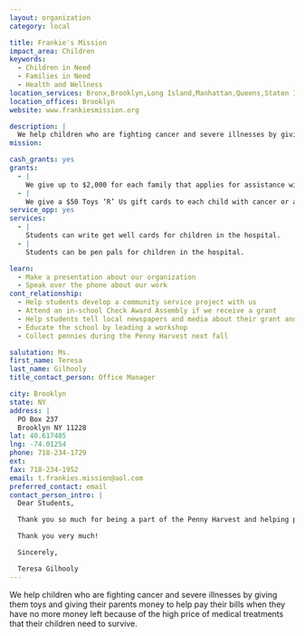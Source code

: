 ```yaml
---
layout: organization
category: local

title: Frankie's Mission
impact_area: Children
keywords: 
  - Children in Need
  - Families in Need
  - Health and Wellness
location_services: Bronx,Brooklyn,Long Island,Manhattan,Queens,Staten Island,Greater New York
location_offices: Brooklyn
website: www.frankiesmission.org

description: |
  We help children who are fighting cancer and severe illnesses by giving them toys and giving their parents money to help pay their bills when they have no more money left because of the high price of medical treatments that their children need to survive.
mission: 

cash_grants: yes
grants: 
  - |
    We give up to $2,000 for each family that applies for assistance with taking care of their child with cancer when they have no money left to pay for bills on their own. So a $2,000 grant can help up to 4 families that need $500 each.
  - |
    We give a $50 Toys ‘R’ Us gift cards to each child with cancer or a severe illness. So a $300 grant can provide toys for 6 children.
service_opp: yes
services: 
  - |
    Students can write get well cards for children in the hospital.
  - |
    Students can be pen pals for children in the hospital.

learn: 
  - Make a presentation about our organization
  - Speak over the phone about our work
cont_relationship: 
  - Help students develop a community service project with us
  - Attend an in-school Check Award Assembly if we receive a grant
  - Help students tell local newspapers and media about their grant and/or project with us
  - Educate the school by leading a workshop
  - Collect pennies during the Penny Harvest next fall

salutation: Ms.
first_name: Teresa
last_name: Gilhooly
title_contact_person: Office Manager

city: Brooklyn
state: NY
address: |
  PO Box 237  
  Brooklyn NY 11228
lat: 40.617485
lng: -74.01254
phone: 718-234-1729
ext: 
fax: 718-234-1952
email: t.frankies.mission@aol.com
preferred_contact: email
contact_person_intro: |
  Dear Students,

  Thank you so much for being a part of the Penny Harvest and helping people in need in your community!  My name is Teresa and I am the new Office Manager at The Francesco Loccisano Memorial Foundation, also known as Frankie's Mission.  Our Charity was founded because of the inspiration of the Founder’s son, Frankie, who passed away from cancer.  Frankie’s dream was to help other children with cancer, so we are carrying out his dream by giving toys and money to families of children with cancer.  Thank you for all that you do and we hope that we will be able to work with you in growing Frankie’s Mission to help as many children as possible!

  Thank you very much!

  Sincerely,

  Teresa Gilhooly
---
```

We help children who are fighting cancer and severe illnesses by giving them toys and giving their parents money to help pay their bills when they have no more money left because of the high price of medical treatments that their children need to survive.